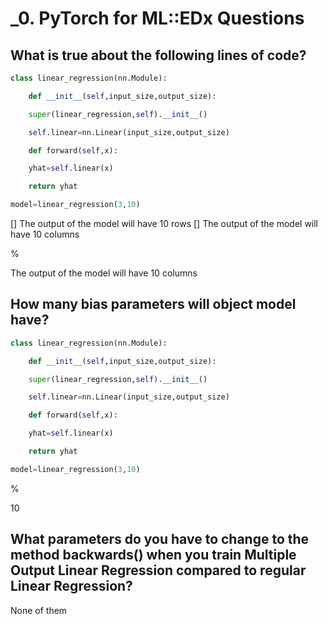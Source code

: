 # _0. PyTorch for ML::EDx Questions

## What is true about the following lines of code?
```python
class linear_regression(nn.Module):

    def __init__(self,input_size,output_size):

    super(linear_regression,self).__init__()

    self.linear=nn.Linear(input_size,output_size)

    def forward(self,x):

    yhat=self.linear(x)

    return yhat

model=linear_regression(3,10)
```
[] The output of the model will have 10 rows
[] The output of the model will have 10 columns

%

The output of the model will have 10 columns


## How many bias parameters will object model have?
```python
class linear_regression(nn.Module):

    def __init__(self,input_size,output_size):

    super(linear_regression,self).__init__()

    self.linear=nn.Linear(input_size,output_size)

    def forward(self,x):

    yhat=self.linear(x)

    return yhat

model=linear_regression(3,10)
```

%

10

## What parameters do you have to change to the method backwards() when you train Multiple Output Linear Regression compared to regular Linear Regression?

None of them